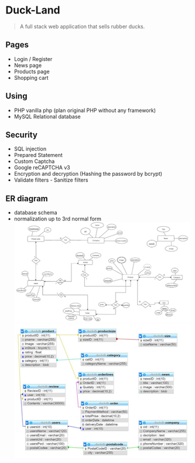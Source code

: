 # Duck-Land
> A full stack web application that sells rubber ducks. 

## Pages
* Login / Register
* News page
* Products page
* Shopping cart

## Using
* PHP
vanilla php (plan original PHP without any framework)
* MySQL
Relational database

## Security
* SQL injection
* Prepared Statement
* Custom Captcha 
* Google reCAPTCHA v3
* Encryption and decryption (Hashing the password by bcrypt)
* Validate filters - Sanitize filters

## ER diagram 
* database schema
* normalization up to 3rd normal form
![](view/img/ERdiagram.JPG)
![](view/img/RelationalDataModel.JPG)
